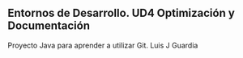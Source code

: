 ## Entornos de Desarrollo. UD4 Optimización y Documentación
Proyecto Java para aprender a utilizar Git.
Luis J Guardia